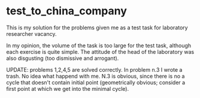 # test_to_china_company

This is my solution for the problems given me as a test task for laboratory researcher vacancy.

In my opinion, the volume of the task is too large for the test task, although each exercise is quite simple. 
The attitude of the head of the laboratory was also disgusting (too dismissive and arrogant).

UPDATE:
problems 1,2,4,5 are solved correctly.
In problem n.3 I wrote a trash. No idea what happend with me. N.3 is obvious, since there is no a cycle that doesn't contain initial point (geometrically obvious; consider a first point at which we get into the minimal cycle).
